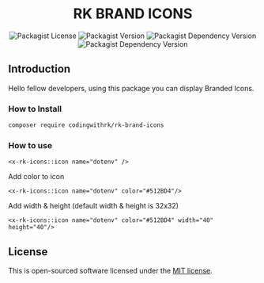 <h1 align="center">RK BRAND ICONS</h1>

<p align="center">
    <a>
        <img alt="Packagist License" src="https://img.shields.io/packagist/l/codingwithrk/rk-brand-icons">
    </a>
    <a>
        <img alt="Packagist Version" src="https://img.shields.io/packagist/v/codingwithrk/rk-brand-icons">
    </a>
    <a>
        <img alt="Packagist Dependency Version" src="https://img.shields.io/packagist/dependency-v/codingwithrk/rk-brand-icons/php">
    </a>
    <a>
        <img alt="Packagist Dependency Version" src="https://img.shields.io/packagist/dependency-v/codingwithrk/rk-brand-icons/laravel%2Fframework">
    </a>
</p>

## Introduction

Hello fellow developers, using this package you can display Branded Icons.

### How to Install

```bash
composer require codingwithrk/rk-brand-icons
````

### How to use

```bladehtml
<x-rk-icons::icon name="dotenv" />
```
Add color to icon

```bladehtml
<x-rk-icons::icon name="dotenv" color="#512BD4"/>
```

Add width & height (default width & height is 32x32)

```bladehtml
<x-rk-icons::icon name="dotenv" color="#512BD4" width="40" height="40"/>
```

## License

This is open-sourced software licensed under the [MIT license](/LICENSE).